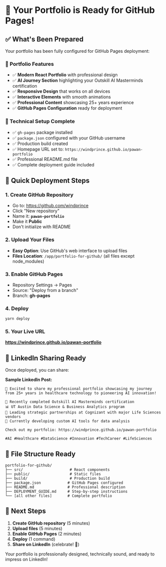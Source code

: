 # 🎉 Your Portfolio is Ready for GitHub Pages!

## ✅ What's Been Prepared

Your portfolio has been fully configured for GitHub Pages deployment:

### 📁 Portfolio Features
- ✅ **Modern React Portfolio** with professional design
- ✅ **AI Journey Section** highlighting your Outskill AI Masterminds certification
- ✅ **Responsive Design** that works on all devices
- ✅ **Interactive Elements** with smooth animations
- ✅ **Professional Content** showcasing 25+ years experience
- ✅ **GitHub Pages Configuration** ready for deployment

### 🔧 Technical Setup Complete
- ✅ `gh-pages` package installed
- ✅ `package.json` configured with your GitHub username
- ✅ Production build created
- ✅ Homepage URL set to: `https://windprince.github.io/pawan-portfolio`
- ✅ Professional README.md file
- ✅ Complete deployment guide included

## 🚀 Quick Deployment Steps

### 1. Create GitHub Repository
- Go to: https://github.com/windprince
- Click "New repository"
- Name it: **`pawan-portfolio`**
- Make it **Public**
- Don't initialize with README

### 2. Upload Your Files
- **Easy Option**: Use GitHub's web interface to upload files
- **Files Location**: `/app/portfolio-for-github/` (all files except node_modules)

### 3. Enable GitHub Pages
- Repository Settings → Pages
- Source: "Deploy from a branch"
- Branch: **gh-pages**

### 4. Deploy
```bash
yarn deploy
```

### 5. Your Live URL
**https://windprince.github.io/pawan-portfolio**

## 📱 LinkedIn Sharing Ready

Once deployed, you can share:

**Sample LinkedIn Post:**
```
🚀 Excited to share my professional portfolio showcasing my journey from 25+ years in healthcare technology to pioneering AI innovation!

🧠 Recently completed Outskill AI Masterminds certification
📊 UT Austin Data Science & Business Analytics program
💼 Leading strategic partnerships at Cognizant with major Life Sciences vendors
🔬 Currently developing custom AI tools for data analysis

Check out my portfolio: https://windprince.github.io/pawan-portfolio

#AI #Healthcare #DataScience #Innovation #TechCareer #LifeSciences
```

## 📂 File Structure Ready
```
portfolio-for-github/
├── src/                     # React components
├── public/                  # Static files
├── build/                   # Production build
├── package.json            # GitHub Pages configured
├── README.md               # Professional description
├── DEPLOYMENT_GUIDE.md     # Step-by-step instructions
└── [all other files]       # Complete portfolio
```

## 🎯 Next Steps
1. **Create GitHub repository** (5 minutes)
2. **Upload files** (5 minutes)  
3. **Enable GitHub Pages** (2 minutes)
4. **Deploy** (1 command)
5. **Share on LinkedIn** (celebrate! 🎉)

Your portfolio is professionally designed, technically sound, and ready to impress on LinkedIn!